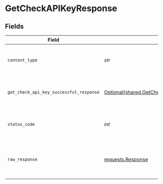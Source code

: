 # GetCheckAPIKeyResponse


## Fields

| Field                                                                                                        | Type                                                                                                         | Required                                                                                                     | Description                                                                                                  |
| ------------------------------------------------------------------------------------------------------------ | ------------------------------------------------------------------------------------------------------------ | ------------------------------------------------------------------------------------------------------------ | ------------------------------------------------------------------------------------------------------------ |
| `content_type`                                                                                               | *str*                                                                                                        | :heavy_check_mark:                                                                                           | HTTP response content type for this operation                                                                |
| `get_check_api_key_successful_response`                                                                      | [Optional[shared.GetCheckAPIKeySuccessfulResponse]](../../models/shared/getcheckapikeysuccessfulresponse.md) | :heavy_minus_sign:                                                                                           | GET /check-api-key Successful response                                                                       |
| `status_code`                                                                                                | *int*                                                                                                        | :heavy_check_mark:                                                                                           | HTTP response status code for this operation                                                                 |
| `raw_response`                                                                                               | [requests.Response](https://requests.readthedocs.io/en/latest/api/#requests.Response)                        | :heavy_minus_sign:                                                                                           | Raw HTTP response; suitable for custom response parsing                                                      |